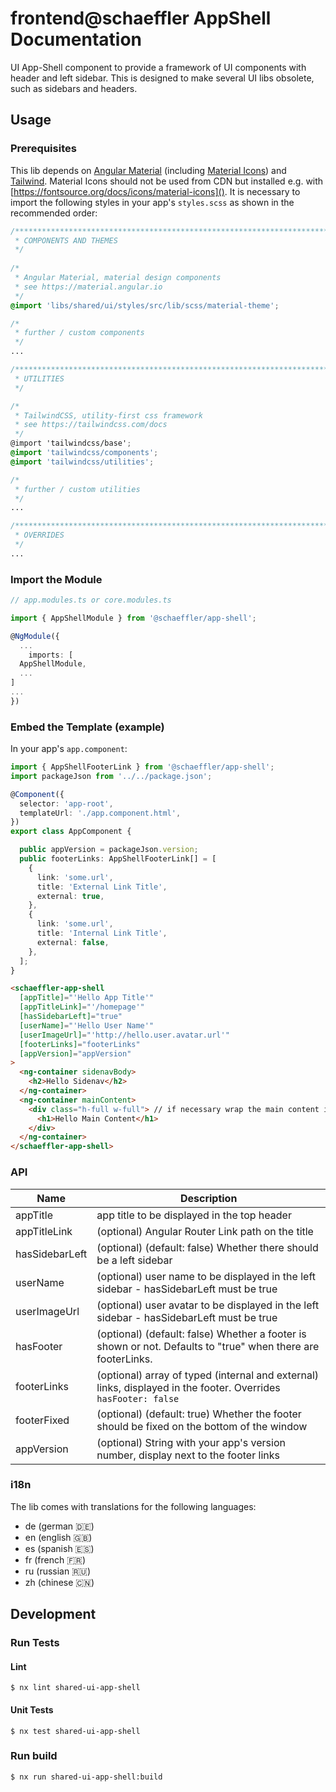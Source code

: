 # frontend@schaeffler AppShell Documentation

UI App-Shell component to provide a framework of UI components with header and left sidebar. This is designed to make several UI libs obsolete, such as sidebars and headers.

## Usage

### Prerequisites

This lib depends on [Angular Material](https://material.angular.io) (including [Material Icons](https://fonts.google.com/icons)) and [Tailwind](https://tailwindcss.com/docs). Material Icons should not be used from CDN but installed e.g. with [https://fontsource.org/docs/icons/material-icons](). It is necessary to import the following styles in your app's `styles.scss` as shown in the recommended order:

``` scss
/***************************************************************************************************
 * COMPONENTS AND THEMES
 */
 
/*
 * Angular Material, material design components
 * see https://material.angular.io
 */
@import 'libs/shared/ui/styles/src/lib/scss/material-theme';

/*
 * further / custom components
 */
...

/***************************************************************************************************
 * UTILITIES
 */

/*
 * TailwindCSS, utility-first css framework
 * see https://tailwindcss.com/docs
 */
@import 'tailwindcss/base';
@import 'tailwindcss/components';
@import 'tailwindcss/utilities';

/*
 * further / custom utilities
 */
...

/***************************************************************************************************
 * OVERRIDES
 */ 
...
```

### Import the Module

```ts
// app.modules.ts or core.modules.ts

import { AppShellModule } from '@schaeffler/app-shell';

@NgModule({
  ...
    imports: [
  AppShellModule,
  ...
]
...
})
```

### Embed the Template (example)

In your app's `app.component`:

```ts
import { AppShellFooterLink } from '@schaeffler/app-shell';
import packageJson from '../../package.json';

@Component({
  selector: 'app-root',
  templateUrl: './app.component.html',
})
export class AppComponent {

  public appVersion = packageJson.version;
  public footerLinks: AppShellFooterLink[] = [
    {
      link: 'some.url',
      title: 'External Link Title',
      external: true,
    },
    {
      link: 'some.url',
      title: 'Internal Link Title',
      external: false,
    },
  ];
}
```

```html
<schaeffler-app-shell
  [appTitle]="'Hello App Title'"
  [appTitleLink]="'/homepage'"
  [hasSidebarLeft]="true"
  [userName]="'Hello User Name'"
  [userImageUrl]="'http://hello.user.avatar.url'"
  [footerLinks]="footerLinks"
  [appVersion]="appVersion"
>
  <ng-container sidenavBody>
    <h2>Hello Sidenav</h2>
  </ng-container>
  <ng-container mainContent>
    <div class="h-full w-full"> // if necessary wrap the main content in a full-width, full-height container
      <h1>Hello Main Content</h1>
    </div>  
  </ng-container>
</schaeffler-app-shell>
```

### API

| Name           | Description                                                                                                      |
| ---------------| -----------------------------------------------------------------------------------------------------------------|
| appTitle       | app title to be displayed in the top header                                                                      |
| appTitleLink   | (optional) Angular Router Link path on the title                                                                 |
| hasSidebarLeft | (optional) (default: false) Whether there should be a left sidebar                                               |
| userName       | (optional) user name to be displayed in the left sidebar - hasSidebarLeft must be true                           |
| userImageUrl   | (optional) user avatar to be displayed in the left sidebar - hasSidebarLeft must be true                         |
| hasFooter      | (optional) (default: false) Whether a footer is shown or not. Defaults to "true" when there are footerLinks.     |
| footerLinks    | (optional) array of typed (internal and external) links, displayed in the footer. Overrides `hasFooter: false`   |
| footerFixed    | (optional) (default: true) Whether the footer should be fixed on the bottom of the window                        |
| appVersion     | (optional) String with your app's version number, display next to the footer links                               |

### i18n

The lib comes with translations for the following languages:

* de (german 🇩🇪)
* en (english 🇬🇧)
* es (spanish 🇪🇸)
* fr (french 🇫🇷)
* ru (russian 🇷🇺)
* zh (chinese 🇨🇳)

## Development

### Run Tests

#### Lint

```shell
$ nx lint shared-ui-app-shell
```

#### Unit Tests

```shell
$ nx test shared-ui-app-shell
```

### Run build

```shell
$ nx run shared-ui-app-shell:build
```
